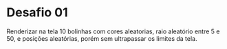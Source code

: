 # Desafio 01

Renderizar  na tela 10 bolinhas com cores aleatorias, raio aleatório entre 5 e 50, e posições aleatórias, porém sem ultrapassar os limites da tela.
